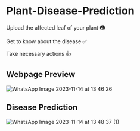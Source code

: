 # Plant-Disease-Prediction

Upload the affected leaf of your plant 📷

Get to know about the disease ✅

Take necessary actions 👍

## Webpage Preview


![WhatsApp Image 2023-11-14 at 13 46 26](https://github.com/Bhupesh89Kumar/Plant-Disease-Prediction/assets/124280654/debf7e79-6e28-4766-a18a-54f525dcd040)

## Disease Prediction

![WhatsApp Image 2023-11-14 at 13 48 37 (1)](https://github.com/Bhupesh89Kumar/Plant-Disease-Prediction/assets/124280654/f084285b-acd2-4ac3-9024-a19394214afe)
